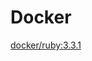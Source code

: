 # Docker

[docker/ruby:3.3.1](https://hub.docker.com/layers/library/ruby/3.3.1/images/sha256-d3bcd193afab3bb175efbc0215eea2ae9aeaad9c182b08f0a73c5158906ccca2)